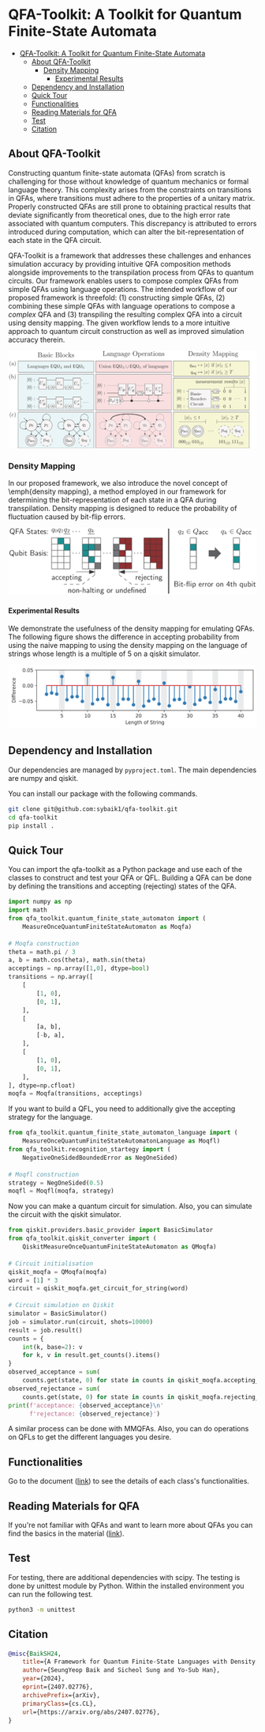 # QFA-Toolkit: A Toolkit for Quantum Finite-State Automata

<!--toc:start-->
- [QFA-Toolkit: A Toolkit for Quantum Finite-State Automata](#qfa-toolkit-a-toolkit-for-quantum-finite-state-automata)
  - [About QFA-Toolkit](#about-qfa-toolkit)
    - [Density Mapping](#density-mapping)
      - [Experimental Results](#experimental-results)
  - [Dependency and Installation](#dependency-and-installation)
  - [Quick Tour](#quick-tour)
  - [Functionalities](#functionalities)
  - [Reading Materials for QFA](#reading-materials-for-qfa)
  - [Test](#test)
  - [Citation](#citation)
<!--toc:end-->

## About QFA-Toolkit

Constructing quantum finite-state automata (QFAs) from scratch is challenging
for those without knowledge of quantum mechanics or formal language theory.
This complexity arises from the constraints on transitions in QFAs, where
transitions must adhere to the properties of a unitary matrix. Properly
constructed QFAs are still prone to obtaining practical results that deviate
significantly from theoretical ones, due to the high error rate associated with
quantum computers. This discrepancy is attributed to errors introduced during
computation, which can alter the bit-representation of each state in the QFA
circuit.

QFA-Toolkit is a framework that addresses these challenges and enhances
simulation accuracy by providing intuitive QFA composition methods alongside
improvements to the transpilation process from QFAs to quantum circuits. Our
framework enables users to compose complex QFAs from simple QFAs using language
operations. The intended workflow of our proposed framework is threefold: (1)
constructing simple QFAs, (2) combining these simple QFAs with language
operations to compose a *complex* QFA and (3) transpiling the resulting complex
QFA into a circuit using density mapping. The given workflow lends to a more
intuitive approach to quantum circuit construction as well as improved
simulation accuracy therein.

![Workflow](./figures/figure_scenario.png)

### Density Mapping

In our proposed framework, we also introduce the novel concept of \emph{density
mapping}, a method employed in our framework for determining the
bit-representation of each state in a QFA during transpilation. Density mapping
is designed to reduce the probability of fluctuation caused by bit-flip errors.

![Density Mapping](./figures/figure_mapping.png)

#### Experimental Results

We demonstrate the usefulness of the density mapping for emulating QFAs. The
following figure shows the difference in accepting probability from using the
naive mapping to using the density mapping on the language of strings whose
length is a multiple of 5 on a qiskit simulator.

![Experimental Results](./figures/difference.png)

## Dependency and Installation

Our dependencies are managed by `pyproject.toml`.
The main dependencies are numpy and qiskit.

You can install our package with the following commands.
```bash
git clone git@github.com:sybaik1/qfa-toolkit.git
cd qfa-toolkit
pip install .
```

## Quick Tour

You can import the qfa-toolkit as a Python package and use each of the classes
to construct and test your QFA or QFL. Building a QFA can be done by defining
the transitions and accepting (rejecting) states of the QFA.
```python
import numpy as np
import math
from qfa_toolkit.quantum_finite_state_automaton import (
    MeasureOnceQuantumFiniteStateAutomaton as Moqfa)

# Moqfa construction
theta = math.pi / 3
a, b = math.cos(theta), math.sin(theta)
acceptings = np.array([1,0], dtype=bool)
transitions = np.array([
    [
        [1, 0],
        [0, 1],
    ],
    [
        [a, b],
        [-b, a],
    ],
    [
        [1, 0],
        [0, 1],
    ],
], dtype=np.cfloat)
moqfa = Moqfa(transitions, acceptings)
```

If you want to build a QFL, you need to additionally give the accepting
strategy for the language.

```python
from qfa_toolkit.quantum_finite_state_automaton_language import (
    MeasureOnceQuantumFiniteStateAutomatonLanguage as Moqfl)
from qfa_toolkit.recognition_startegy import (
    NegativeOneSidedBoundedError as NegOneSided)

# Moqfl construction
strategy = NegOneSided(0.5)
moqfl = Moqfl(moqfa, strategy)
```

Now you can make a quantum circuit for simulation.
Also, you can simulate the circuit with the qiskit simulator.

```python
from qiskit.providers.basic_provider import BasicSimulator
from qfa_toolkit.qiskit_converter import (
    QiskitMeasureOnceQuantumFiniteStateAutomaton as QMoqfa)

# Circuit initialisation
qiskit_moqfa = QMoqfa(moqfa)
word = [1] * 3
circuit = qiskit_moqfa.get_circuit_for_string(word)

# Circuit simulation on Qiskit
simulator = BasicSimulator()
job = simulator.run(circuit, shots=10000)
result = job.result()
counts = {
    int(k, base=2): v
    for k, v in result.get_counts().items()
}
observed_acceptance = sum(
    counts.get(state, 0) for state in counts in qiskit_moqfa.accepting_states)
observed_rejectance = sum(
    counts.get(state, 0) for state in counts in qiskit_moqfa.rejecting_states)
print(f'acceptance: {observed_acceptance}\n'
      f'rejectance: {observed_rejectance}')
```
A similar process can be done with MMQFAs. Also, you can do operations on QFLs
to get the different languages you desire.

## Functionalities

Go to the document ([link](./document.pdf)) to see the details of each class's
functionalities.

## Reading Materials for QFA

If you're not familiar with QFAs and want to learn more about QFAs you can find
the basics in the material
([link](https://is.muni.cz/th/dy49n/b-thesis-QFA.pdf)).

## Test

For testing, there are additional dependencies with scipy.
The testing is done by unittest module by Python.
Within the installed environment you can run the following test.

```bash
python3 -m unittest
```

## Citation

```bibtex
@misc{BaikSH24,
    title={A Framework for Quantum Finite-State Languages with Density Mapping},
    author={SeungYeop Baik and Sicheol Sung and Yo-Sub Han},
    year={2024},
    eprint={2407.02776},
    archivePrefix={arXiv},
    primaryClass={cs.CL},
    url={https://arxiv.org/abs/2407.02776}, 
}
```
